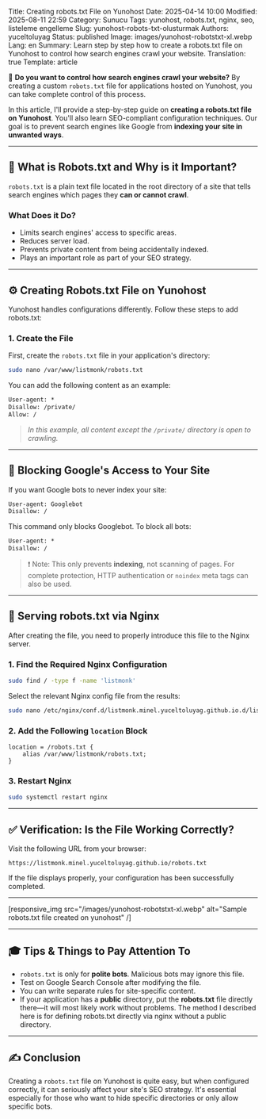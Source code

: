 Title: Creating robots.txt File on Yunohost
Date: 2025-04-14 10:00
Modified: 2025-08-11 22:59
Category: Sunucu
Tags: yunohost, robots.txt, nginx, seo, listeleme engelleme
Slug: yunohost-robots-txt-olusturmak
Authors: yuceltoluyag
Status: published
Image: images/yunohost-robotstxt-xl.webp
Lang: en
Summary: Learn step by step how to create a robots.txt file on Yunohost to control how search engines crawl your website.
Translation: true
Template: article

🚀 **Do you want to control how search engines crawl your website?** By creating a custom `robots.txt` file for applications hosted on Yunohost, you can take complete control of this process.

In this article, I'll provide a step-by-step guide on **creating a robots.txt file on Yunohost**. You'll also learn SEO-compliant configuration techniques. Our goal is to prevent search engines like Google from **indexing your site in unwanted ways**.

---

## 🤖 What is Robots.txt and Why is it Important?

`robots.txt` is a plain text file located in the root directory of a site that tells search engines which pages they **can or cannot crawl**.

### What Does it Do?

- Limits search engines' access to specific areas.
- Reduces server load.
- Prevents private content from being accidentally indexed.
- Plays an important role as part of your SEO strategy.

---

## ⚙️ Creating Robots.txt File on Yunohost

Yunohost handles configurations differently. Follow these steps to add robots.txt:

### 1. Create the File

First, create the `robots.txt` file in your application's directory:

```bash
sudo nano /var/www/listmonk/robots.txt
```

You can add the following content as an example:

```txt
User-agent: *
Disallow: /private/
Allow: /
```

> *In this example, all content except the `/private/` directory is open to crawling.*

---

## 🔐 Blocking Google's Access to Your Site

If you want Google bots to never index your site:

```txt
User-agent: Googlebot
Disallow: /
```

This command only blocks Googlebot. To block all bots:

```txt
User-agent: *
Disallow: /
```

> ❗ Note: This only prevents **indexing**, not scanning of pages. For complete protection, HTTP authentication or `noindex` meta tags can also be used.

---

## 🔧 Serving robots.txt via Nginx

After creating the file, you need to properly introduce this file to the Nginx server.

### 1. Find the Required Nginx Configuration

```bash
sudo find / -type f -name 'listmonk'
```

Select the relevant Nginx config file from the results:

```bash
sudo nano /etc/nginx/conf.d/listmonk.minel.yuceltoluyag.github.io.d/listmonk.conf
```

### 2. Add the Following `location` Block

```nginx
location = /robots.txt {
    alias /var/www/listmonk/robots.txt;
}
```

### 3. Restart Nginx

```bash
sudo systemctl restart nginx
```

---

## ✅ Verification: Is the File Working Correctly?

Visit the following URL from your browser:

```
https://listmonk.minel.yuceltoluyag.github.io/robots.txt
```

If the file displays properly, your configuration has been successfully completed.

---


[responsive_img src="/images/yunohost-robotstxt-xl.webp" alt="Sample robots.txt file created on yunohost" /]

---

## 🎓 Tips & Things to Pay Attention To

- `robots.txt` is only for **polite bots**. Malicious bots may ignore this file.
- Test on Google Search Console after modifying the file.
- You can write separate rules for site-specific content.
- If your application has a **public** directory, put the **robots.txt** file directly there—it will most likely work without problems. The method I described here is for defining robots.txt directly via nginx without a public directory.

---

## ✍️ Conclusion

Creating a `robots.txt` file on Yunohost is quite easy, but when configured correctly, it can seriously affect your site's SEO strategy. It's essential especially for those who want to hide specific directories or only allow specific bots.